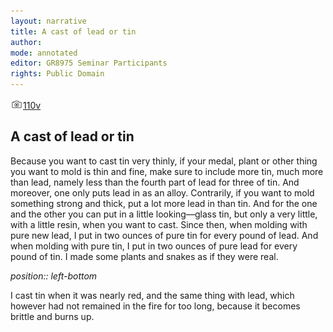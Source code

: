```yaml
---
layout: narrative
title: A cast of lead or tin
author:
mode: annotated
editor: GR8975 Seminar Participants
rights: Public Domain
---
```


 <a href="http://gallica.bnf.fr/ark:/12148/btv1b10500001g/f226.image"><img src="../assets/photo-icon.png" alt="folio images" style="display:inline-block; margin-bottom:-3px;">110v</a><br/> 
## A cast of lead or tin

 
Because you want to cast tin very thinly, if your medal, plant or other thing you want to mold is thin and fine, make sure to include more tin, much more than lead, namely less than the fourth part of lead for three of tin. And moreover, one only puts lead in as an alloy. Contrarily, if you want to mold something strong and thick, put a lot more lead in than tin. And for the one and the other you can put in a little looking—glass tin, but only a very little, with a little resin, when you want to cast. Since then, when molding with pure new lead, I put in two ounces of pure tin for every pound of lead. And when molding with pure tin, I put in two ounces of pure lead for every pound of tin. I made some plants and snakes as if they were real.
 
*position:: left-bottom*

 I cast tin when it was nearly red, and the same thing with lead, which however had not remained in the fire for too long, because it becomes brittle and burns up. 
 